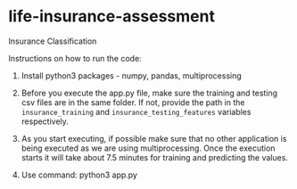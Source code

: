 # life-insurance-assessment

Insurance Classification

Instructions on how to run the code:

1) Install python3 packages - numpy, pandas, multiprocessing

2) Before you execute the app.py file, make sure the training and testing csv files are in the same folder.
If not, provide the path in the `insurance_training` and `insurance_testing_features` variables respectively.

3) As you start executing, if possible make sure that no other application is being executed as we are using multiprocessing.
Once the execution starts it will take about 7.5 minutes for training and predicting the values.

4) Use command:
	python3 app.py